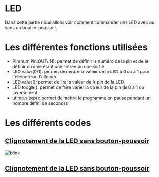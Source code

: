# LED
Dans cette partie nous allons voir comment commander une LED avec ou sans un bouton-poussoir.

# Les différentes fonctions utilisées

- Pin(num,Pin.OUT/IN): permet de définir le numéro de la pin et de la définir comme étant une entrée ou une sortie
- LED.value(0/1): permet de mettre la valeur de la LED à 0 ou à 1 pour l'éteindre ou l'allumer
- LED.value(): permet de lire la valeur de la pin de la LED
- LED.toogle(): permet de faire varier la valeur de la pin de 0 à 1 ou inversement
- utime.sleep(): permet de mettre le programme en pause pendant un nombre défini de secondes

# Les différents codes
## [Clignotement de la LED sans bouton-poussoir](blink.py)
![blink](https://user-images.githubusercontent.com/125503055/226171827-fbb77990-3f6b-4b04-8dc4-0b331a296341.gif)
## [Clignotement de la LED sans bouton-poussoir](blink.py)
